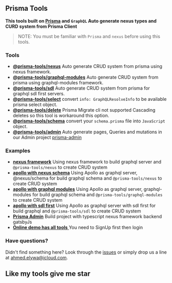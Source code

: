 ## Prisma Tools

**This tools built on [Prisma](https://prisma.io) and `GraphQL` Auto generate nexus types and CURD system from Prisma Client**

> NOTE: You must be familiar with `Prisma` and `nexus` before using this tools.

### Tools

- [**@prisma-tools/nexus**](./packages/nexus) Auto generate CRUD system from prisma using nexus framework.
- [**@prisma-tools/graphql-modules**](./packages/graphql-modules) Auto generate CRUD system from prisma using graphql-modules framework.
- [**@prisma-tools/sdl**](./packages/sdl) Auto generate CRUD system from prisma for graphql sdl first servers.
- [**@prisma-tools/select**](./packages/select) convert `info: GraphQLResolveInfo` to be available prisma select object.
- [**@prisma-tools/delete**](./packages/delete) Prisma Migrate cli not supported Cascading deletes so this tool is workaround this option.
- [**@prisma-tools/schema**](./packages/schema) convert your `schema.prisma` file into `JavaScript` object.
- [**@prisma-tools/admin**](./packages/admin) Auto generate pages, Queries and mutations in our Admin project [prisma-admin](./examples/admin-gatsby)

### Examples

- [**nexus framework**](./examples/nexus) Using nexus framework to build graphql server and `@prisma-tools/nexus` to create CRUD system
- [**apollo with nexus schema**](./examples/apollo-nexus-schema) Using Apollo as graphql server, @nexus/schema for build graphql schema and `@prisma-tools/nexus` to create CRUD system
- [**apollo with graphql modules**](./examples/graphql-modules) Using Apollo as graphql server, graphql-modules for build graphql schema and `@prisma-tools/graphql-modules` to create CRUD system
- [**apollo with sdl first**](./examples/apollo-sdl-first) Using Apollo as graphql server with sdl first for build graphql and `@prisma-tools/sdl` to create CRUD system
- [**Prisma Admin**](./examples/admin-gatsby) Build project with typescript nexus framework backend gatsbyJs
- [**Online demo has all tools** ](http://prisma-admin.ahmedelywa.com/) You need to SignUp first then login

### Have questions?

Didn't find something here? Look through the [issues](https://github.com/AhmedElywa/prisma-tools/issues) or simply drop us a line at <ahmed.elywa@icloud.com>.

## Like my tools give me star
